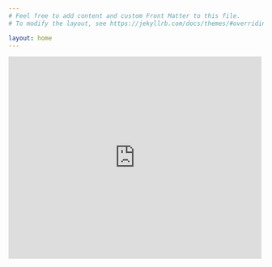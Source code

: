 ```yaml
---
# Feel free to add content and custom Front Matter to this file.
# To modify the layout, see https://jekyllrb.com/docs/themes/#overriding-theme-defaults

layout: home
---
```

<iframe src="https://app.box.com/embed/s/58a1xce07sfgevx1ouw03pkp20o7aurp?sortColumn=date&view=list" width="500" height="400" frameborder="0" allowfullscreen webkitallowfullscreen msallowfullscreen></iframe>
